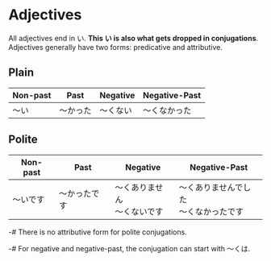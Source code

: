 # Adjectives
All adjectives end in い. **This い is also what gets dropped in conjugations**. Adjectives generally have two forms: predicative and attributive. 

## Plain
| Non-past | Past | Negative | Negative-Past |
| -------- | ---- | -------- | ------------- |
| ～い | ～かった | ～くない | ～くなかった |

## Polite
| Non-past | Past | Negative | Negative-Past |
| -------- | ---- | -------- | ------------- |
| ～いです | ～かったです | ～くありません <br> ～くないです | ～くありませんでした <br> ～くなかったです |

-# There is no attributive form for polite conjugations.

-# For negative and negative-past, the conjugation can start with ～くは.